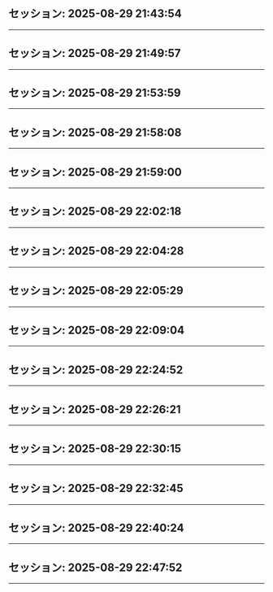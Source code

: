 
## セッション: 2025-08-29 21:43:54

---

## セッション: 2025-08-29 21:49:57

---

## セッション: 2025-08-29 21:53:59

---

## セッション: 2025-08-29 21:58:08

---

## セッション: 2025-08-29 21:59:00

---

## セッション: 2025-08-29 22:02:18

---

## セッション: 2025-08-29 22:04:28

---

## セッション: 2025-08-29 22:05:29

---

## セッション: 2025-08-29 22:09:04

---

## セッション: 2025-08-29 22:24:52

---

## セッション: 2025-08-29 22:26:21

---

## セッション: 2025-08-29 22:30:15

---

## セッション: 2025-08-29 22:32:45

---

## セッション: 2025-08-29 22:40:24

---

## セッション: 2025-08-29 22:47:52

---
